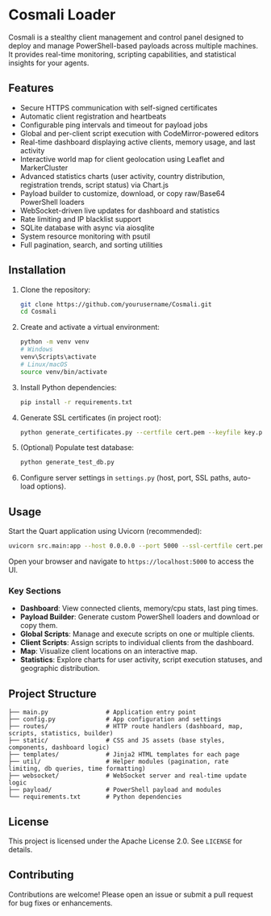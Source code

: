 # Cosmali Loader

Cosmali is a stealthy client management and control panel designed to deploy and manage PowerShell-based payloads across multiple machines. It provides real-time monitoring, scripting capabilities, and statistical insights for your agents.

## Features

- Secure HTTPS communication with self-signed certificates
- Automatic client registration and heartbeats
- Configurable ping intervals and timeout for payload jobs
- Global and per-client script execution with CodeMirror-powered editors
- Real-time dashboard displaying active clients, memory usage, and last activity
- Interactive world map for client geolocation using Leaflet and MarkerCluster
- Advanced statistics charts (user activity, country distribution, registration trends, script status) via Chart.js
- Payload builder to customize, download, or copy raw/Base64 PowerShell loaders
- WebSocket-driven live updates for dashboard and statistics
- Rate limiting and IP blacklist support
- SQLite database with async via aiosqlite
- System resource monitoring with psutil
- Full pagination, search, and sorting utilities

## Installation

1. Clone the repository:
   ```bash
   git clone https://github.com/yourusername/Cosmali.git
   cd Cosmali
   ```

2. Create and activate a virtual environment:
   ```bash
   python -m venv venv
   # Windows
   venv\Scripts\activate
   # Linux/macOS
   source venv/bin/activate
   ```

3. Install Python dependencies:
   ```bash
   pip install -r requirements.txt
   ```

4. Generate SSL certificates (in project root):
   ```bash
   python generate_certificates.py --certfile cert.pem --keyfile key.pem
   ```

5. (Optional) Populate test database:
   ```bash
   python generate_test_db.py
   ```

6. Configure server settings in `settings.py` (host, port, SSL paths, auto-load options).

## Usage

Start the Quart application using Uvicorn (recommended):
```bash
uvicorn src.main:app --host 0.0.0.0 --port 5000 --ssl-certfile cert.pem --ssl-keyfile key.pem --workers <workers> --loop uvloop --http httptools
```
Open your browser and navigate to `https://localhost:5000` to access the UI.

### Key Sections

- **Dashboard**: View connected clients, memory/cpu stats, last ping times.
- **Payload Builder**: Generate custom PowerShell loaders and download or copy them.
- **Global Scripts**: Manage and execute scripts on one or multiple clients.
- **Client Scripts**: Assign scripts to individual clients from the dashboard.
- **Map**: Visualize client locations on an interactive map.
- **Statistics**: Explore charts for user activity, script execution statuses, and geographic distribution.

## Project Structure

```
├── main.py                # Application entry point
├── config.py              # App configuration and settings
├── routes/                # HTTP route handlers (dashboard, map, scripts, statistics, builder)
├── static/                # CSS and JS assets (base styles, components, dashboard logic)
├── templates/             # Jinja2 HTML templates for each page
├── util/                  # Helper modules (pagination, rate limiting, db queries, time formatting)
├── websocket/             # WebSocket server and real-time update logic
├── payload/               # PowerShell payload and modules
└── requirements.txt       # Python dependencies
```

## License

This project is licensed under the Apache License 2.0. See `LICENSE` for details.

## Contributing

Contributions are welcome! Please open an issue or submit a pull request for bug fixes or enhancements.
